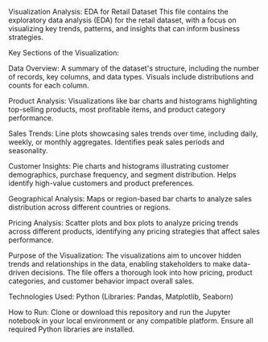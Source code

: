 Visualization Analysis: EDA for Retail Dataset
This file contains the exploratory data analysis (EDA) for the retail dataset, with a focus on visualizing key trends, patterns, and insights that can inform business strategies.

Key Sections of the Visualization:

Data Overview:
A summary of the dataset's structure, including the number of records, key columns, and data types.
Visuals include distributions and counts for each column.

Product Analysis:
Visualizations like bar charts and histograms highlighting top-selling products, most profitable items, and product category performance.

Sales Trends:
Line plots showcasing sales trends over time, including daily, weekly, or monthly aggregates.
Identifies peak sales periods and seasonality.

Customer Insights:
Pie charts and histograms illustrating customer demographics, purchase frequency, and segment distribution.
Helps identify high-value customers and product preferences.

Geographical Analysis:
Maps or region-based bar charts to analyze sales distribution across different countries or regions.

Pricing Analysis:
Scatter plots and box plots to analyze pricing trends across different products, identifying any pricing strategies that affect sales performance.

Purpose of the Visualization:
The visualizations aim to uncover hidden trends and relationships in the data, enabling stakeholders to make data-driven decisions.
The file offers a thorough look into how pricing, product categories, and customer behavior impact overall sales.

Technologies Used:
Python (Libraries: Pandas, Matplotlib, Seaborn)

How to Run:
Clone or download this repository and run the Jupyter notebook in your local environment or any compatible platform.
Ensure all required Python libraries are installed.
